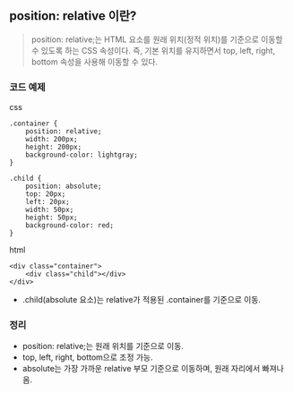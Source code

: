 ## position: relative 이란?
> position: relative;는 HTML 요소를 원래 위치(정적 위치)를 기준으로 이동할 수 있도록 하는 CSS 속성이다.
즉, 기본 위치를 유지하면서 top, left, right, bottom 속성을 사용해 이동할 수 있다.

### 코드 예제

css
```
.container {
    position: relative;
    width: 200px;
    height: 200px;
    background-color: lightgray;
}

.child {
    position: absolute;
    top: 20px;
    left: 20px;
    width: 50px;
    height: 50px;
    background-color: red;
}

```

html

```
<div class="container">
    <div class="child"></div>
</div>

```

+ .child(absolute 요소)는 relative가 적용된 .container를 기준으로 이동.


### 정리 
+ position: relative;는 원래 위치를 기준으로 이동.
+ top, left, right, bottom으로 조정 가능.
+ absolute는	가장 가까운 relative 부모 기준으로 이동하며, 원래 자리에서 빠져나옴.
